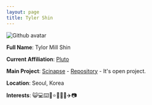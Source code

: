 ```yaml
---
layout: page
title: Tyler Shin
---
```

![Github avatar](https://avatars1.githubusercontent.com/u/9796103?s=460&v=4)  

**Full Name**: Tylor Mill Shin  

**Current Affiliation**: [Pluto](https://pluto.network)  

**Main Project**: [Scinapse](https://scinapse.io) - [Repository](https://github.com/pluto-net/scinapse-web-client) - It's open project.  

**Location**: Seoul, Korea  

**Interests**: 😺💻⌨️🥂⭐️🚴‍♀️👾✈️📷
